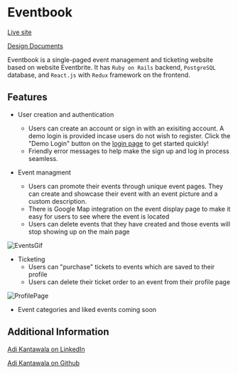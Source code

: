 # Eventbook 

[Live site](https://event--book.herokuapp.com)

[Design Documents](https://github.com/adikantawala/Eventbook/wiki)

Eventbook is a single-paged event management and ticketing website based on website Eventbrite. It has `Ruby on Rails` backend, `PostgreSQL` database, and `React.js` with `Redux` framework on the frontend. 

## Features
* User creation and authentication
  * Users can create an account or sign in with an exisiting account. A demo login is provided incase users do not wish to register. Click the "Demo Login" button on the [login page](https://event--book.herokuapp.com/#/login) to get started quickly!
  * Friendly error messages to help make the sign up and log in process seamless.

* Event managment
  * Users can promote their events through unique event pages. They can create and showcase their event with an event picture and a custom description.
  * There is Google Map integration on the event display page to make it easy for users to see where the event is located
  * Users can delete events that they have created and those events will stop showing up on the main page
  
![EventsGif](./app/assets/images/events.gif)

* Ticketing 
  * Users can "purchase" tickets to events which are saved to their profile
  * Users can delete their ticket order to an event from their profile page
  
![ProfilePage](./app/assets/images/profilePage.gif)

* Event categories and liked events coming soon

## Additional Information

[Adi Kantawala on LinkedIn](https://www.linkedin.com/in/aditya-kantawala/)

[Adi Kantawala on Github](https://github.com/adikantawala)
